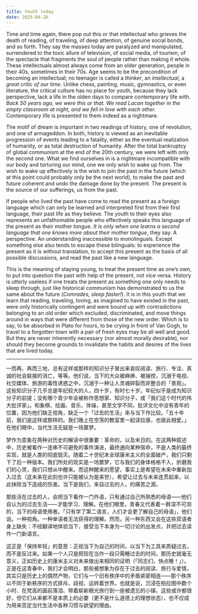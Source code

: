 ```yaml
---
title: Youth today
date: 2025-04-26
---
```

Time and time again, there pop out this or that intellectual who grieves the death of reading, of traveling, of deep attention, of genuine social bonds, and so forth. They say the masses today are paralyzed and manipulated, surrendered to the toxic allure of television, of social media, of tourism, of the spectacle that fragments the soul of people rather than making it whole. These intellectuals almost always come from an older generation, people in their 40s, sometimes in their 70s. Age seems to be the precondition of becoming an intellectual; no teenager is called a *thinker*, an *intellectual*, a *great critic of our time*. Unlike chess, painting, music, gymnastics, or even literature, the critical culture has no place for youth, because they lack perspective, lack a life in the olden days to compare contemporary life with. *Back 50 years ago, we were this or that. We read Lacan together in the empty classroom at night, and we fell in love with each other.* Contemporary life is presented to them indeed as a nightmare.

The motif of dream is important in two readings of history, one of revolution, and one of armageddon. In both, history is viewed as an inevitable progression of events leading to a fatality, either as the eventual realization of humanity, or as total destruction of humanity. After the total bankruptcy of global communism at the end of the 20th century, we were left with only the second one. What we find ourselves in is a nightmare incompatible with our body and torturing our mind, one we only wish to wake up from. The wish to wake up effectively is the wish to join the past in the future (which at this point could probably only be the next world), to make the past and future coherent and undo the damage done by the present. The present is the source of our sufferings, us from the past.

If people who lived the past have come to read the present as a foreign language which can only be learned and interpreted first from their first language, their past life as they believe. The youth to their eyes also represents an unfathomable people who effectively speaks this language of the present as their mother tongue. *It is only when one learns a second language that one knows more about their mother tongue*, they say. A perspective. An understanding inaccessible to monolinguals. Except something else also tends to escape these bilinguals: to experience the present as it is without translation, to accept this present as the basis of all possible discussions, and read the past like a new language.

This is the meaning of staying young, to treat the present time as one’s own, to put into question the past with help of the present, not vice versa. History is utterly useless if one treats the present as something one only needs to sleep through, just like historical communism has demonstrated to us the same about the future (*Comrades, sleep faster!*). It is in this youth that we learn that reading, traveling, loving, as imagined to have existed in the past, were only historically contingent and were bound up with contradictions belonging to an old order which excluded, discriminated, and move things around in ways that were different from those of the new order. Which is to say, to be absorbed in Plato for hours, to be crying in front of Van Gogh, to travel to a forgotten town with a pair of fresh eyes may be all well and good. But they are never inherently necessary (nor almost morally desirable), nor should they become grounds to invalidate the habits and desires of the lives that are lived today.

---

一而再、再而三地，总有这样或那样的知识分子冒出来哀叹阅读、旅行、专注、真诚的社会联接的消亡，等等。他们说，当下的大众被麻痹、被操控，沉溺于电视、社交媒体、旅游的毒性诱惑之中，沉溺于一种让人灵魂碎裂而非整合的「景观」。这些知识分子几乎总是年纪较大的人，四十岁，有时七十岁。年纪似乎是成为知识分子的前提；没有哪个青少年会被称作思想家、知识分子，或「我们这个时代的伟大批评家」。和象棋、绘画、音乐、体操，甚至文学不同，批评文化中没有青年的位置，因为他们缺乏视角，缺乏一个「过去的生活」来与当下作比较。「五十年前，我们是这样或那样的。我们晚上在空荡的教室里一起读拉康，也彼此相爱。」在他们眼中，当代生活无疑是一场噩梦。

梦作为意象在两种对历史的解读中很重要：革命的，以及末日的。在这两种叙述中，历史被看作一连串不可避免的事件演进，最终通向某种宿命，不是人类的最终实现，就是人类的彻底毁灭。随着二十世纪末全球康米主义的全面破产，我们只剩下了后一种版本。我们所处的现实是一场噩梦，它与我们的身体格格不入，折磨我们的心灵，我们只想从中醒来。而这种醒来的愿望，事实上是希望在未来中重新加入过去（这未来在此刻也许只能被认为是来世），希望让过去与未来连贯起来，以此抹除当下造成的伤害。当下是我们，来自过去的人，的痛苦之源。

那些活在过去的人，会把当下看作一门外语，只有通过自己所熟悉的母语⸺他们自认为的过去生活⸺才能学习、理解。在他们眼里，青春又代表着一群深不可测的，当下的母语使用者。「只有学了第二语言，人们才会更了解自己的母语」，他们说。一种视角。一种单语者无法获得的理解。然而，另一种东西又会在这些双语者身上缺失：不经翻译地体验当下，接受当下本身为一切讨论的出发点，并把过去读作一门新语言。

这正是「保持年轻」的意思：正视当下为自己的时间，以当下为工具来质疑过去，而不是反过来。如果一个人只是把现在当作一段只需睡过去的时间，那历史就毫无意义，正如历史上的康米主义对未来做出来相同的证明（「同志们，快点睡！」）。正是在这青春中，我们才会明白，那些被想象为存在于过去的阅读、旅行与爱情，其实只是历史上的偶然产物，它们与一个旧有秩序中的矛盾紧密相连⸺那个秩序以不同于新秩序的方式排斥、歧视、运转着世界。也就是说，沉浸在柏拉图中数个小时、在梵高的画前落泪、带着崭新眼光旅行到一座被遗忘的小镇，这些或许都很好，但它们从来都不是本质上的必要（更不是什么道德上的理想状态），也不应成为用来否定当代生活中各种习惯与欲望的理由。
